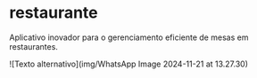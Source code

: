 # restaurante
Aplicativo inovador para o gerenciamento eficiente de mesas em restaurantes.

![Texto alternativo](img/WhatsApp Image 2024-11-21 at 13.27.30)
